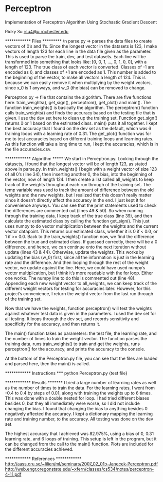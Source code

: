 # Perceptron
Implementation of Perceptron Algorithm Using Stochastic Gradient Descent

Ricky Su
rsu4@u.rochester.edu

************ Files ********* \n
parse.py => parses the data files to create vectors of 0’s and 1’s. Since the longest vector in the datasets is 123, I make vectors of length 123 for each line in the data file given as the parameter. This is used to parse the train, dev, and test datasets. Each line will be transformed into something that looks like: [0, 0, 1, …, 0, 1, 0, 0], with a length of 123. The true class of each vector is converted. Classes of -1 are encoded as 0, and classes of +1 are encoded as 1. This number is added to the beginning of the vector, to make all vectors a length of 124. This is because we can easily remove it when multiplying by the weight vectors, since x_0 is 1 anyways, and w_0 (the bias) can be removed to change.

Perceptron.py => file that contains the algorithm. There are five functions here: train_weights(), get_sign(), perceptron(), get_plot() and main(). The function train_weights() is basically the algorithm. The perceptron() function calls train_weights() and finds the accuracy based on the testing file that is given. I use the dev set here to clean up the training set. Function get_sign() returns 0 or 1 based on the estimated class. main() puts it all together. I kept the best accuracy that I found on the dev set as the default, which was 6 training loops with a learning rate of 0.31. The get_plot() function was for me to test accuracies based on different training loops and learning rates. As this function will take a long time to run, I kept the accuracies, which is in the file accuracies.csv.

************ Algorithm *****
We start in Perceptron.py. Looking through the datasets, I found that the longest vector will be of length 123, as stated above in parse.py. In train_weights() I begin with a weight vector of size 123 of all 0’s (line 34), then inserting another 0, the bias, into the beginning of the vector, now of length 124. I then create a list called all_weights to keep track of the weights throughout each run through of the training set. The temp variable was used to track the amount of difference between the old weights and the new weights, but I realized that this doesn’t really matter since it doesn’t directly affect the accuracy in the end. I just kept it for convenience anyways. You can see that the print statements used to check the differences are commented out (lines 49 & 50). So when running through the training data, I keep track of the true class (line 39), and then calculate the estimated class by calling the function get_sign(). This just uses numpy to do vector multiplication between the weights and the current vector datapoint. This returns our estimated class, whether it is 0 if < 0.0, or 1 if >= 0.0. Back to the train_weights() function now, we find the difference between the true and estimated class. If guessed correctly, there will be a 0 difference, and hence, we can continue onto the next iteration without update (lines 43 & 44). Otherwise, update the weights. This works by updating the bias (w_0) first, since all the information is just in the learning rate and the difference. And then looping through the rest of the weight vector, we update against the line. Here, we could have used numpy’s vector multiplication, but I think it’s more readable with the for loop. Either one works. The numpy line to do this is commented out (line 48). Appending each new weight vector to all_weights, we can keep track of the different weight vectors for testing for accuracies later. However, for this project’s convenience, I return the weight vector from the last run through of the training set.

Now that we have the weights, function perceptron() will test the weights against whatever test data is given in the parameters. I used the dev set for all testing. It loops through the dev set, and records sensitivity and specificity for the accuracy, and then returns it.

The main() function takes as parameters: the test file, the learning rate, and the number of times to train the weight vector. The function parses the training data, runs train_weights() to train and get the weights, runs perceptron() for the accuracy, and prints the accuracy to the console.

At the bottom of the Perceptron.py file, you can see that the files are loaded and parsed here, then the main() is called.

************ Instructions ***
python Perceptron.py {test file}

************ Results *******
I tried a large number of learning rates as well as the number of times to train the data. For the learning rates, I went from -0.4 to 0.4 by steps of 0.01, along with training the weights up to 6 times. This was done with a double nested for loop. I had tried different biases besides 0, but they all immediately were worse, so I did not include changing the bias. I found that changing the bias to anything besides 0 negatively affected the accuracy. I kept a dictionary mapping the learning rate and training number, to the accuracy. All testing was done on the dev set. 

The highest accuracy that I achieved was 82.975%, using a bias of 0, 0.31 learning rate, and 6 loops of training. This setup is left in the program, but it can be changed from the call to the main() function. Plots are included for the different accuracies achieved.

************ References ************
http://aass.oru.se/~lilien/ml/seminars/2007_02_01b-Janecek-Perceptron.pdf
http://web.engr.oregonstate.edu/~xfern/classes/cs534/notes/perceptron-4-11.pdf
